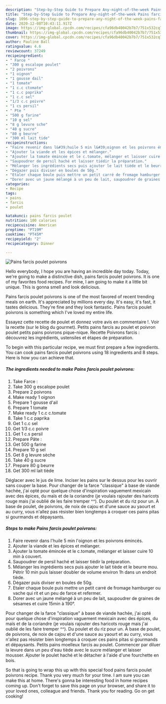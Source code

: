 ```yaml
---
description: "Step-by-Step Guide to Prepare Any-night-of-the-week Pains farcis poulet poivrons"
title: "Step-by-Step Guide to Prepare Any-night-of-the-week Pains farcis poulet poivrons"
slug: 1096-step-by-step-guide-to-prepare-any-night-of-the-week-pains-farcis-poulet-poivrons
date: 2020-12-08T10:43:11.917Z
image: https://img-global.cpcdn.com/recipes/cfa96db40042b7b7/751x532cq70/pains-farcis-poulet-poivrons-photo-principale-de-la-recette.jpg
thumbnail: https://img-global.cpcdn.com/recipes/cfa96db40042b7b7/751x532cq70/pains-farcis-poulet-poivrons-photo-principale-de-la-recette.jpg
cover: https://img-global.cpcdn.com/recipes/cfa96db40042b7b7/751x532cq70/pains-farcis-poulet-poivrons-photo-principale-de-la-recette.jpg
author: Pauline Ball
ratingvalue: 4.6
reviewcount: 37249
recipeingredient:
- " Farce "
- "300 g escalope poulet"
- "2 poivrons"
- "1 oignon"
- "1 gousse dail"
- "1 tomate"
- "1 c.c ctomate"
- "1 c.c paprika"
- "1 c.c sel"
- "1/3 c.c poivre"
- "1 cs persil"
- " Pte "
- "500 g farine"
- "10 g sel"
- "8 g levure sche"
- "40 g sucre"
- "80 g beurre"
- "300 ml lait tide"
recipeinstructions:
- "Faire revenir dans l&#39;huile 5 min l&#39;oignon et les poivrons émincés."
- "Ajouter la viande et les épices et mélanger."
- "Ajouter la tomate émincée et le c.tomate, mélanger et laisser cuire 10 min à couvert."
- "Saupoudrer de persil haché et laisser tiédir la préparation."
- "Mélanger les ingrédients secs puis ajouter le lait tiède et le beurre mou. Pétrir 10 min puis laisser doubler de volume environ 1h dans un endroit tiède."
- "Dégazer puis diviser en boules de 50g."
- "Etaler chaque boule puis mettre un petit carré de fromage hamburger ou vache qui rit et un peu de farce et refermer."
- "Dorer avec un jaune mélangé à un peu de lait, saupoudrer de graines de sésames et cuire 15min à 190°."
categories:
- Recipe
tags:
- pains
- farcis
- poulet

katakunci: pains farcis poulet 
nutrition: 100 calories
recipecuisine: American
preptime: "PT19M"
cooktime: "PT45M"
recipeyield: "2"
recipecategory: Dinner

---
```



![Pains farcis poulet poivrons](https://img-global.cpcdn.com/recipes/cfa96db40042b7b7/751x532cq70/pains-farcis-poulet-poivrons-photo-principale-de-la-recette.jpg)

Hello everybody, I hope you are having an incredible day today. Today, we're going to make a distinctive dish, pains farcis poulet poivrons. It is one of my favorites food recipes. For mine, I am going to make it a little bit unique. This is gonna smell and look delicious.

Pains farcis poulet poivrons is one of the most favored of recent trending meals on earth. It's appreciated by millions every day. It's easy, it's fast, it tastes delicious. They're fine and they look fantastic. Pains farcis poulet poivrons is something which I've loved my entire life.

Essayez cette recette de poulet et donnez votre avis en commentaire !. Voir la recette (sur le blog du gourmet). Petits pains farcis au poulet et poivron poulet petits pains poivrons pique-nique. Recette Poivrons farcis : découvrez les ingrédients, ustensiles et étapes de préparation.


To begin with this particular recipe, we must first prepare a few ingredients. You can cook pains farcis poulet poivrons using 18 ingredients and 8 steps. Here is how you can achieve that.

<!--inarticleads1-->

##### The ingredients needed to make Pains farcis poulet poivrons:

1. Take  Farce :
1. Take 300 g escalope poulet
1. Prepare 2 poivrons
1. Make ready 1 oignon
1. Prepare 1 gousse d&#39;ail
1. Prepare 1 tomate
1. Make ready 1 c.c c.tomate
1. Take 1 c.c paprika
1. Get 1 c.c sel
1. Get 1/3 c.c poivre
1. Get 1 c.s persil
1. Prepare  Pâte :
1. Get 500 g farine
1. Prepare 10 g sel
1. Get 8 g levure sèche
1. Take 40 g sucre
1. Prepare 80 g beurre
1. Get 300 ml lait tiède


Déglacer avec le jus de lime. Inciser les pains sur le dessus pour les ouvrir sans couper la base. Pour changer de la farce &#34;classique&#34; à base de viande hachée, j&#39;ai opté pour quelque chose d&#39;inspiration vaguement mexicain avec des épices, du maïs et de la coriandre (je voulais rajouter des haricots rouge mais j&#39;ai oublié de les faire tremper ^^). Du poulet et du riz pour un. À base de poulet, de poivrons, de noix de cajou et d&#39;une sauce au yaourt et au curry, vous n&#39;allez pas résister bien longtemps à croquer ces pains pitas si gourmands et dépaysants. 

<!--inarticleads2-->

##### Steps to make Pains farcis poulet poivrons:

1. Faire revenir dans l&#39;huile 5 min l&#39;oignon et les poivrons émincés.
1. Ajouter la viande et les épices et mélanger.
1. Ajouter la tomate émincée et le c.tomate, mélanger et laisser cuire 10 min à couvert.
1. Saupoudrer de persil haché et laisser tiédir la préparation.
1. Mélanger les ingrédients secs puis ajouter le lait tiède et le beurre mou. Pétrir 10 min puis laisser doubler de volume environ 1h dans un endroit tiède.
1. Dégazer puis diviser en boules de 50g.
1. Etaler chaque boule puis mettre un petit carré de fromage hamburger ou vache qui rit et un peu de farce et refermer.
1. Dorer avec un jaune mélangé à un peu de lait, saupoudrer de graines de sésames et cuire 15min à 190°.


Pour changer de la farce &#34;classique&#34; à base de viande hachée, j&#39;ai opté pour quelque chose d&#39;inspiration vaguement mexicain avec des épices, du maïs et de la coriandre (je voulais rajouter des haricots rouge mais j&#39;ai oublié de les faire tremper ^^). Du poulet et du riz pour un. À base de poulet, de poivrons, de noix de cajou et d&#39;une sauce au yaourt et au curry, vous n&#39;allez pas résister bien longtemps à croquer ces pains pitas si gourmands et dépaysants. Petits pains moelleux farcis au poulet. Commencer par diluer la levure dans un peu d&#39;eau tiède avec le sucre mélanger et laisser mousser. Ajouter le poulet haché et le détacher à l&#39;aide d&#39;une fourchette en bois. 

So that is going to wrap this up with this special food pains farcis poulet poivrons recipe. Thank you very much for your time. I am sure you can make this at home. There's gonna be interesting food in home recipes coming up. Don't forget to save this page on your browser, and share it to your loved ones, colleague and friends. Thank you for reading. Go on get cooking!
